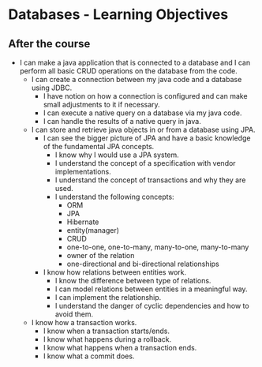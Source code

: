 # Databases -  Learning Objectives
 
## After the course
- I can make a java application that is connected to a database and I can perform all basic CRUD operations on the database from the code.
    - I can create a connection between my java code and a database using JDBC.
        - I have notion on how a connection is configured and can make small adjustments to it if necessary.
        - I can execute a native query on a database via my java code.
        - I can handle the results of a native query in java.
    - I can store and retrieve java objects in or from a database using JPA.
        - I can see the bigger picture of JPA and have a basic knowledge of the fundamental JPA concepts.
            - I know why I would use a JPA system.
            - I understand the concept of a specification with vendor implementations.
            - I understand the concept of transactions and why they are used.
            - I understand the following concepts:
                - ORM
                - JPA
                - Hibernate
                - entity(manager)
                - CRUD
                - one-to-one, one-to-many, many-to-one, many-to-many
                - owner of the relation
                - one-directional and bi-directional relationships
        - I know how relations between entities work.
            - I know the difference between type of relations.
            - I can model relations between entities in a meaningful way.
            - I can implement the relationship.
            - I understand the danger of cyclic dependencies and how to avoid them.
    - I know how a transaction works.
        - I know when a transaction starts/ends.
        - I know what happens during a rollback.
        - I know what happens when a transaction ends.
        - I know what a commit does.
